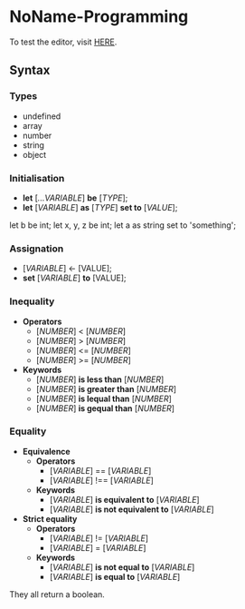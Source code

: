 # NoName-Programming
To test the editor, visit [HERE](https://ikikaeru.github.io/NoName-Programming/).

## Syntax

### Types
- undefined
- array
- number
- string
- object

### Initialisation
- **let** [*...VARIABLE*] **be** [*TYPE*];
- **let** [*VARIABLE*] **as** [*TYPE*] **set to** [*VALUE*];

let b be int;
let x, y, z be int;
let a as string set to 'something';

### Assignation
- [*VARIABLE*] <- [VALUE];
- **set** [*VARIABLE*] **to** [VALUE];

### Inequality
- **Operators**
    - [*NUMBER*] < [*NUMBER*]
    - [*NUMBER*] > [*NUMBER*]
    - [*NUMBER*] <= [*NUMBER*]
    - [*NUMBER*] >= [*NUMBER*]
- **Keywords**
    - [*NUMBER*] **is less than** [*NUMBER*]
    - [*NUMBER*] **is greater than** [*NUMBER*]
    - [*NUMBER*] **is lequal than** [*NUMBER*]
    - [*NUMBER*] **is gequal than** [*NUMBER*]

### Equality
- **Equivalence**
    - **Operators**
        - [*VARIABLE*] == [*VARIABLE*]
        - [*VARIABLE*] !== [*VARIABLE*]
    - **Keywords**
        - [*VARIABLE*] **is equivalent to** [*VARIABLE*]
        - [*VARIABLE*] **is not equivalent to** [*VARIABLE*]
- **Strict equality**
    - **Operators**
        - [*VARIABLE*] != [*VARIABLE*]
        - [*VARIABLE*] = [*VARIABLE*]
    - **Keywords**
        - [*VARIABLE*] **is not equal to** [*VARIABLE*]
        - [*VARIABLE*] **is equal to** [*VARIABLE*]


They all return a boolean.